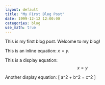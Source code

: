 ```yaml
---
layout: default
title: "My First Blog Post"
date: 1999-12-12 12:00:00
categories: blog
use_math: true
---
```


This is my first blog post. Welcome to my blog! 

This is an inline equation: $x = y$.

This is a display equation:
$$
x = y
$$

Another display equation:
\[
a^2 + b^2 = c^2
\]
